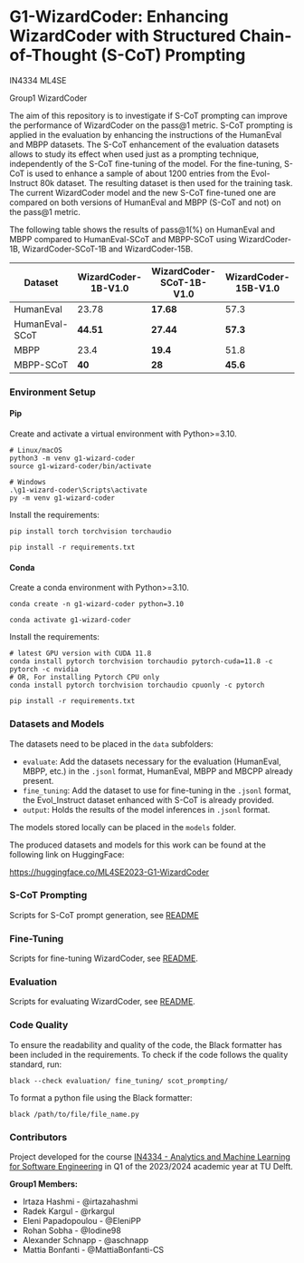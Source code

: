 # G1-WizardCoder: Enhancing WizardCoder with Structured Chain-of-Thought (S-CoT) Prompting

IN4334 ML4SE

Group1 WizardCoder

The aim of this repository is to investigate if S-CoT prompting can improve the performance of WizardCoder on the pass@1 metric. 
S-CoT prompting is applied in the evaluation by enhancing
the instructions of the HumanEval and MBPP datasets. The S-CoT
enhancement of the evaluation datasets allows to study its effect
when used just as a prompting technique, independently of the
S-CoT fine-tuning of the model. For the fine-tuning, S-CoT is used to enhance a sample of about 1200 entries from the Evol-
Instruct 80k dataset. The resulting dataset is then used for the
training task. The current WizardCoder model and the new S-CoT
fine-tuned one are compared on both versions of HumanEval
and MBPP (S-CoT and not) on the pass@1 metric.

The following table shows the results of pass@1(%) on HumanEval and MBPP compared to HumanEval-SCoT and MBPP-SCoT using WizardCoder-1B, WizardCoder-SCoT-1B and WizardCoder-15B. 

| **Dataset**    | **WizardCoder-1B-V1.0** | **WizardCoder-SCoT-1B-V1.0** | **WizardCoder-15B-V1.0** |
|----------------|-------------------------|------------------------------|--------------------------|
| HumanEval      | 23.78                   | **17.68**                    | 57.3                     |
| HumanEval-SCoT | **44.51**               | **27.44**                    | **57.3**                 |
| MBPP           | 23.4                    | **19.4**                     | 51.8                     |
| MBPP-SCoT      | **40**                  | **28**                       | **45.6**                 |

### Environment Setup

#### Pip
Create and activate a virtual environment with Python>=3.10.

```shell
# Linux/macOS
python3 -m venv g1-wizard-coder
source g1-wizard-coder/bin/activate

# Windows
.\g1-wizard-coder\Scripts\activate
py -m venv g1-wizard-coder
```

Install the requirements:

```shell
pip install torch torchvision torchaudio

pip install -r requirements.txt
```


#### Conda
Create a conda environment with Python>=3.10.

```shell
conda create -n g1-wizard-coder python=3.10

conda activate g1-wizard-coder
```

Install the requirements:

```shell
# latest GPU version with CUDA 11.8
conda install pytorch torchvision torchaudio pytorch-cuda=11.8 -c pytorch -c nvidia
# OR, For installing Pytorch CPU only
conda install pytorch torchvision torchaudio cpuonly -c pytorch

pip install -r requirements.txt
```

### Datasets and Models

The datasets need to be placed in the `data` subfolders:

- `evaluate`: Add the datasets necessary for the evaluation (HumanEval, MBPP, etc.) in the `.jsonl` format, HumanEval, MBPP and MBCPP already present.
- `fine_tuning`: Add the dataset to use for fine-tuning in the `.jsonl` format, the Evol_Instruct dataset enhanced with S-CoT is already provided.
- `output`: Holds the results of the model inferences in `.jsonl` format.

The models stored locally can be placed in the `models` folder.

The produced datasets and models for this work can be found at the following link on HuggingFace:

https://huggingface.co/ML4SE2023-G1-WizardCoder 

### S-CoT Prompting

Scripts for S-CoT prompt generation, see [README](scot_prompting/README.md)

### Fine-Tuning

Scripts for fine-tuning WizardCoder, see [README](fine_tuning/README.md).

### Evaluation

Scripts for evaluating WizardCoder, see [README](evaluation/README.md).

### Code Quality

To ensure the readability and quality of the code, the Black formatter has been included in the requirements.
To check if the code follows the quality standard, run:

```shell
black --check evaluation/ fine_tuning/ scot_prompting/
```

To format a python file using the Black formatter:

```shell
black /path/to/file/file_name.py
```

### Contributors

Project developed for the course [IN4334 - Analytics and Machine Learning for Software Engineering](https://malihehizadi.github.io/ml4se/) in Q1 of the 2023/2024 academic year at TU Delft.

**Group1 Members:**
- Irtaza Hashmi - @irtazahashmi
- Radek Kargul - @rkargul
- Eleni Papadopoulou - @EleniPP
- Rohan Sobha - @Iodine98
- Alexander Schnapp - @aschnapp
- Mattia Bonfanti - @MattiaBonfanti-CS
